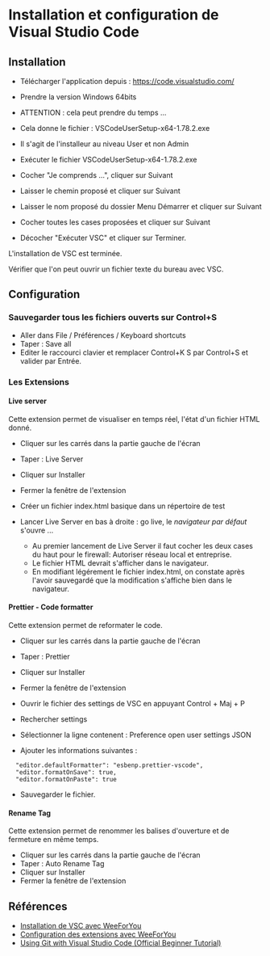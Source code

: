 # Installation et configuration de Visual Studio Code

## Installation

- Télécharger l'application depuis : https://code.visualstudio.com/
- Prendre la version Windows 64bits
- ATTENTION : cela peut prendre du temps ...
- Cela donne le fichier : VSCodeUserSetup-x64-1.78.2.exe
- Il s'agit de l'installeur au niveau User et non Admin

- Exécuter le fichier VSCodeUserSetup-x64-1.78.2.exe
- Cocher "Je comprends ...", cliquer sur Suivant
- Laisser le chemin proposé et cliquer sur Suivant
- Laisser le nom proposé du dossier Menu Démarrer et cliquer sur Suivant
- Cocher toutes les cases proposées et cliquer sur Suivant
- Décocher "Exécuter VSC" et cliquer sur Terminer.

L'installation de VSC est terminée.

Vérifier que l'on peut ouvrir un fichier texte du bureau avec VSC.

## Configuration

### Sauvegarder tous les fichiers ouverts sur Control+S

- Aller dans File / Préférences / Keyboard shortcuts
- Taper : Save all
- Editer le raccourci clavier et remplacer Control+K S par Control+S et valider par Entrée.

### Les Extensions

#### Live server

Cette extension permet de visualiser en temps réel, l'état d'un fichier HTML donné.

- Cliquer sur les carrés dans la partie gauche de l'écran
- Taper : Live Server
- Cliquer sur Installer
- Fermer la fenêtre de l'extension

- Créer un fichier index.html basique dans un répertoire de test
- Lancer Live Server en bas à droite : go live, le _navigateur par défaut_ s'ouvre ...
  - Au premier lancement de Live Server il faut cocher les deux cases du haut pour le firewall: Autoriser réseau local et entreprise.
  - Le fichier HTML devrait s'afficher dans le navigateur.
  - En modifiant légérement le fichier index.html, on constate après l'avoir sauvegardé que la modification s'affiche bien dans le navigateur.

#### Prettier - Code formatter

Cette extension permet de reformater le code.

- Cliquer sur les carrés dans la partie gauche de l'écran
- Taper : Prettier
- Cliquer sur Installer
- Fermer la fenêtre de l'extension

- Ouvrir le fichier des settings de VSC en appuyant Control + Maj + P
- Rechercher settings
- Sélectionner la ligne contenent : Preference open user settings JSON
- Ajouter les informations suivantes :

```
  "editor.defaultFormatter": "esbenp.prettier-vscode",
  "editor.formatOnSave": true,
  "editor.formatOnPaste": true
```

- Sauvegarder le fichier.

#### Rename Tag

Cette extension permet de renommer les balises d'ouverture et de fermeture en même temps.

- Cliquer sur les carrés dans la partie gauche de l'écran
- Taper : Auto Rename Tag
- Cliquer sur Installer
- Fermer la fenêtre de l'extension

## Références

- [Installation de VSC avec WeeForYou](https://youtu.be/1Z1JCuwXmiQ)
- [Configuration des extensions avec WeeForYou](https://youtu.be/CTz1vpJG68E)
- [Using Git with Visual Studio Code (Official Beginner Tutorial)](https://youtu.be/i_23KUAEtUM)
